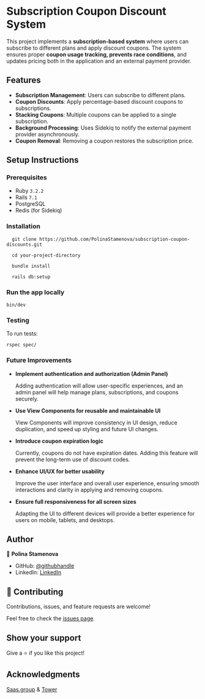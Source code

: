# Subscription Coupon Discount System

This project implements a **subscription-based system** where users can subscribe to different plans and apply discount coupons. The system ensures proper **coupon usage tracking, prevents race conditions**, and updates pricing both in the application and an external payment provider.

## Features

- **Subscription Management**: Users can subscribe to different plans.
- **Coupon Discounts**: Apply percentage-based discount coupons to subscriptions.
- **Stacking Coupons**: Multiple coupons can be applied to a single subscription.
- **Background Processing**: Uses Sidekiq to notify the external payment provider asynchronously.
- **Coupon Removal**: Removing a coupon restores the subscription price.

## Setup Instructions

### **Prerequisites**
- Ruby `3.2.2`
- Rails `7.1`
- PostgreSQL
- Redis (for Sidekiq)

### **Installation**
```
  git clone https://github.com/PolinaStamenova/subscription-coupon-discounts.git
```
```
  cd your-project-directory
```
```
  bundle install
```
```
  rails db:setup
```

### **Run the app locally**
```
bin/dev
```

### **Testing**

To run tests:
```
rspec spec/
```

### **Future Improvements**

- **Implement authentication and authorization (Admin Panel)**

  Adding authentication will allow user-specific experiences, and an admin panel will help manage plans, subscriptions, and coupons securely.

- **Use View Components for reusable and maintainable UI**

  View Components will improve consistency in UI design, reduce duplication, and speed up styling and future UI changes.

- **Introduce coupon expiration logic**

  Currently, coupons do not have expiration dates. Adding this feature will prevent the long-term use of discount codes.

- **Enhance UI/UX for better usability**

  Improve the user interface and overall user experience, ensuring smooth interactions and clarity in applying and removing coupons.

- **Ensure full responsiveness for all screen sizes**

  Adapting the UI to different devices will provide a better experience for users on mobile, tablets, and desktops.

## Author

👤 **Polina Stamenova**

- GitHub: [@githubhandle](https://github.com/PolinaStamenova)
- LinkedIn: [LinkedIn](https://www.linkedin.com/in/polina-stamenova-a60766112/)

## 🤝 Contributing

Contributions, issues, and feature requests are welcome!

Feel free to check the [issues page](https://github.com/PolinaStamenova/subscription-coupon-discounts/issues).

## Show your support

Give a ⭐️ if you like this project!

## Acknowledgments

[Saas.group](https://saas.group/) & [Tower](https://www.git-tower.com/mac)
